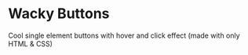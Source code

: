 # Wacky Buttons

Cool single element buttons with hover and click effect (made with only HTML & CSS)
